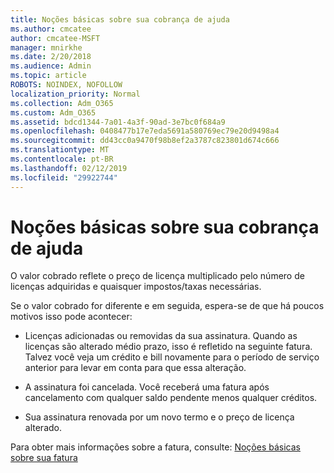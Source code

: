 ```yaml
---
title: Noções básicas sobre sua cobrança de ajuda
ms.author: cmcatee
author: cmcatee-MSFT
manager: mnirkhe
ms.date: 2/20/2018
ms.audience: Admin
ms.topic: article
ROBOTS: NOINDEX, NOFOLLOW
localization_priority: Normal
ms.collection: Adm_O365
ms.custom: Adm_O365
ms.assetid: bdcd1344-7a01-4a3f-90ad-3e7bc0f684a9
ms.openlocfilehash: 0408477b17e7eda5691a580769ec79e20d9498a4
ms.sourcegitcommit: dd43cc0a9470f98b8ef2a3787c823801d674c666
ms.translationtype: MT
ms.contentlocale: pt-BR
ms.lasthandoff: 02/12/2019
ms.locfileid: "29922744"
---
```

# <a name="help-understanding-your-bill"></a>Noções básicas sobre sua cobrança de ajuda

O valor cobrado reflete o preço de licença multiplicado pelo número de licenças adquiridas e quaisquer impostos/taxas necessárias.
  
Se o valor cobrado for diferente e em seguida, espera-se de que há poucos motivos isso pode acontecer:
  
- Licenças adicionadas ou removidas da sua assinatura. Quando as licenças são alterado médio prazo, isso é refletido na seguinte fatura. Talvez você veja um crédito e bill novamente para o período de serviço anterior para levar em conta para que essa alteração.
    
- A assinatura foi cancelada. Você receberá uma fatura após cancelamento com qualquer saldo pendente menos qualquer créditos.
    
- Sua assinatura renovada por um novo termo e o preço de licença alterado.
    
Para obter mais informações sobre a fatura, consulte: [Noções básicas sobre sua fatura](https://support.office.com/article/0724b428-fb59-4962-8c37-6674166d7507)
  

